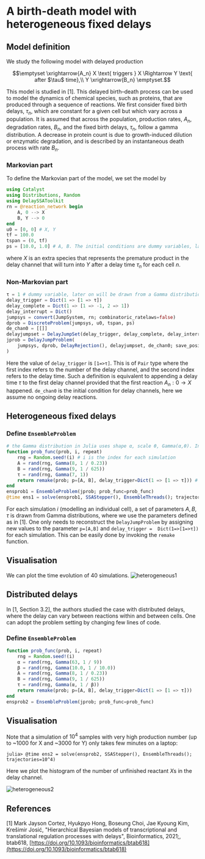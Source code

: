 # A birth-death model with heterogeneous fixed delays

## Model definition

We study the following model with delayed production

```math
\emptyset \xrightarrow{A_n} X \text{ triggers } X \Rightarrow Y \text{ after $\tau$ time},\\
Y \xrightarrow{B_n} \emptyset.
```

This model is studied in [1]. This delayed birth–death process can be used to model the dynamics of chemical species, such as proteins, that are produced through a sequence of reactions. We first consider fixed birth delays, $\tau_n$, which are constant for a given cell but which vary across a population. It is assumed that across the population, production rates, $A_n$, degradation rates, $B_n$, and the fixed birth delays, $\tau_n$, follow a gamma distribution. A decrease in protein count is due to growth-induced dilution or enzymatic degradation, and is described by an instantaneous death process with rate $B_n$.

### Markovian part

To define the Markovian part of the model, we set the model by

```julia
using Catalyst
using Distributions, Random
using DelaySSAToolkit
rn = @reaction_network begin
    A, 0 --> X
    B, Y --> 0
end
u0 = [0, 0] # X, Y
tf = 100.0
tspan = (0, tf)
ps = [10.0, 1.0] # A, B. The initial conditions are dummy variables, later on will be drawn from Gamma distributions 
```

where $X$ is an extra species that represents the premature product in the delay channel that will turn into $Y$ after a delay time $\tau_n$ for each cell $n$.

### Non-Markovian part

```julia
τ = 1 # dummy variable, later on will be drawn from a Gamma distribution 
delay_trigger = Dict(1 => [1 => τ])
delay_complete = Dict(1 => [1 => -1, 2 => 1])
delay_interrupt = Dict()
jumpsys = convert(JumpSystem, rn; combinatoric_ratelaws=false)
dprob = DiscreteProblem(jumpsys, u0, tspan, ps)
de_chan0 = [[]]
delayjumpset = DelayJumpSet(delay_trigger, delay_complete, delay_interrupt)
jprob = DelayJumpProblem(
    jumpsys, dprob, DelayRejection(), delayjumpset, de_chan0; save_positions=(false, false)
)
```

Here the value of `delay_trigger` is `[1=>τ]`. This is of `Pair` type where the first index refers to the number of the delay channel, and the second index refers to the delay time. Such a definition is equivalent to appending a delay time $\tau$ to the first delay channel provided that the first reaction $A_n: 0\rightarrow X$ happened. `de_chan0` is the initial condition for delay channels, here we assume no ongoing delay reactions.

## Heterogeneous fixed delays

### Define `EnsembleProblem`

```julia
# the Gamma distribution in Julia uses shape α, scale θ, Gamma(α,θ). In the paper [1], Gamma distribution uses shape α and rate β. Thus, one needs to set the inverse.
function prob_func(prob, i, repeat)
    rng = Random.seed!(i) # i is the index for each simulation
    A = rand(rng, Gamma(8, 1 / 0.23))
    B = rand(rng, Gamma(9, 1 / 625))
    τ = rand(rng, Gamma(7, 1))
    return remake(prob; p=[A, B], delay_trigger=Dict(1 => [1 => τ])) # update the new parameters
end
ensprob1 = EnsembleProblem(jprob; prob_func=prob_func)
@time ens1 = solve(ensprob1, SSAStepper(), EnsembleThreads(); trajectories=40, saveat=1.0)
```

For each simulation $i$ (modelling an individual cell), a set of parameters $A, B, τ$ is drawn from Gamma distributions, where we use the parameters defined as in [1]. One only needs to reconstruct the `DelayJumpProblem` by assigning new values to the parameter `p=[A,B]` and `delay_trigger =  Dict(1=>[1=>τ])` for each simulation. This can be easily done by invoking the `remake` function.

## Visualisation

We can plot the time evolution of 40 simulations.
![heterogeneous1](../assets/heterogeneous_delay1.svg)

## Distributed delays

In [1, Section 3.2], the authors studied the case with distributed delays, where the delay can vary between reactions within and between cells. One can adopt the problem setting by changing few lines of code.

### Define `EnsembleProblem`

```julia
function prob_func(prob, i, repeat)
    rng = Random.seed!(i)
    α = rand(rng, Gamma(63, 1 / 9))
    β = rand(rng, Gamma(10.0, 1 / 10.0))
    A = rand(rng, Gamma(8, 1 / 0.23))
    B = rand(rng, Gamma(9, 1 / 625))
    τ = rand(rng, Gamma(α, 1 / β))
    return remake(prob; p=[A, B], delay_trigger=Dict(1 => [1 => τ]))
end
ensprob2 = EnsembleProblem(jprob; prob_func=prob_func)
```

## Visualisation

Note that a simulation of $10^4$ samples with very high production number (up to ~1000 for X and ~3000 for Y) only takes few minutes on a laptop:

```julia-repl
julia> @time ens2 = solve(ensprob2, SSAStepper(), EnsembleThreads(); trajectories=10^4)

```

Here we plot the histogram of the number of unfinished reactant $X$s in the delay channel.

![heterogeneous2](../assets/heterogeneous_delay2.svg)

## References

[1] Mark Jayson Cortez, Hyukpyo Hong, Boseung Choi, Jae Kyoung Kim, Krešimir Josić, "Hierarchical Bayesian models of transcriptional and translational regulation processes with delays", Bioinformatics, 2021;, btab618, [https://doi.org/10.1093/bioinformatics/btab618](https://doi.org/10.1093/bioinformatics/btab618)
